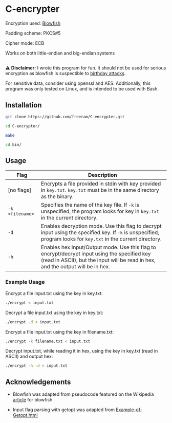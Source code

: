 # C-encrypter

Encryption used: [Blowfish](https://en.wikipedia.org/wiki/Blowfish_(cipher))

Padding scheme: PKCS#5

Cipher mode: ECB

Works on both little-endian and big-endian systems

##

:warning: **Disclaimer:** I wrote this program for fun. It should not be used for serious encryption as blowfish is suspectible to [birthday attacks](https://en.wikipedia.org/wiki/Birthday_attack).

For sensitive data, consider using openssl and AES. Additionally, this program was only tested on Linux, and is intended to be used with Bash.

## Installation

```sh
git clone https://github.com/freeram/C-encrypter.git
```
```sh
cd C-encrypter/
```
```sh
make
```
```sh
cd bin/
```

## Usage

| Flag           | Description                                                                                                                                                                      |
|----------------|----------------------------------------------------------------------------------------------------------------------------------------------------------------------------------|
| [no flags]     | Encrypts a file provided in stdin with key provided in `key.txt`. `key.txt` must be in the same directory as the binary.                                                         |
| `-k <filename>`| Specifies the name of the key file. If `-k` is unspecified, the program looks for key in `key.txt` in the current directory.                                                     |
| `-d`           | Enables decryption mode. Use this flag to decrypt input using the specified key. If `-k` is unspecified, program looks for `key.txt` in the current directory.                   |
| `-h`           | Enables hex Input/Output mode. Use this flag to encrypt/decrypt input using the specified key (read in ASCII), but the input will be read in hex, and the output will be in hex. |


### Example Usage

Encrypt a file input.txt using the key in key.txt:
```sh
./encrypt < input.txt
```

Decrypt a file input.txt using the key in key.txt:
```sh
./encrypt -d < input.txt
```

Encrypt a file input.txt using the key in filename.txt:
```sh
./encrypt -k filename.txt < input.txt
```

Decrypt input.txt, while reading it in hex, using the key in key.txt (read in ASCII) and output hex:
```sh
./encrypt -h -d < input.txt
```

## Acknowledgements

* Blowfish was adapted from pseudocode featured on the Wikipedia [article](https://en.wikipedia.org/wiki/Blowfish_(cipher)) for blowfish

* Input flag parsing with getopt was adapted from [Example-of-Getopt.html](https://www.gnu.org/software/libc/manual/html_node/Example-of-Getopt.html)
